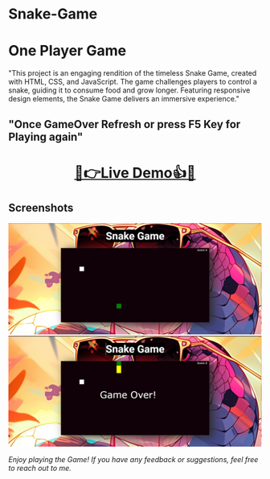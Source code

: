 # Snake-Game
# One Player Game
"This project is an engaging rendition of the timeless Snake Game, created with HTML, CSS, and JavaScript. The game challenges players to control a snake, guiding it to consume food and grow longer. Featuring responsive design elements, the Snake Game delivers an immersive experience."
## "Once GameOver Refresh or press F5 Key for Playing again"

<h1 align="center">
  <a href="https://arnnab-snakegame.netlify.app/">🐍👉Live Demo👍🐍</a>
</h1>

## Screenshots
![Screenshot-1](Screenshot-1.png)
![Screenshot-2](Screenshot-2.png)

*Enjoy playing the Game! If you have any feedback or suggestions, feel free to reach out to me.*
